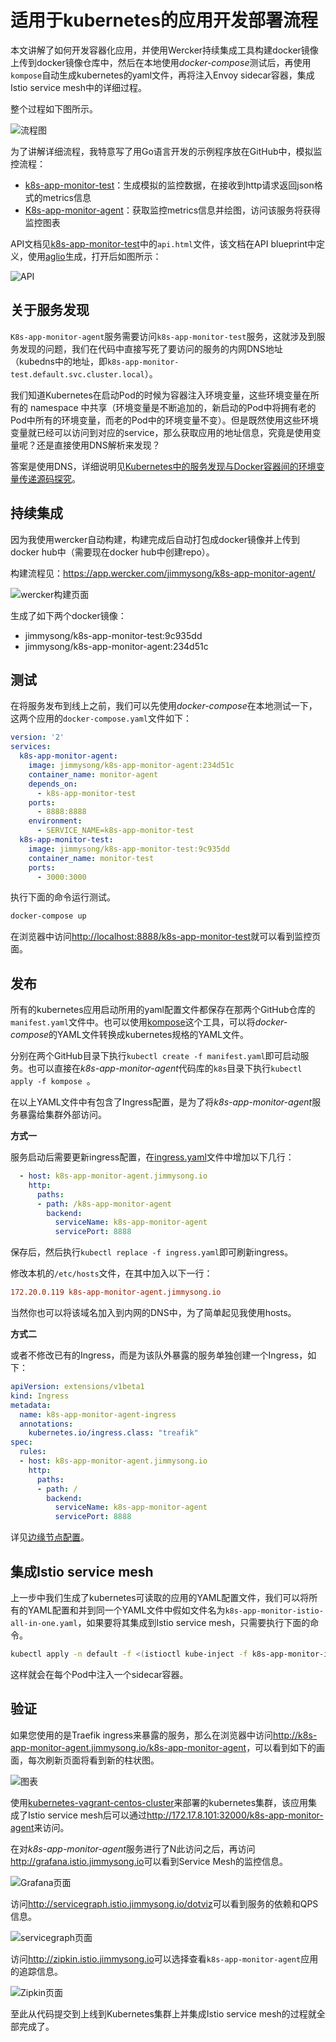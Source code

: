 # 适用于kubernetes的应用开发部署流程

本文讲解了如何开发容器化应用，并使用Wercker持续集成工具构建docker镜像上传到docker镜像仓库中，然后在本地使用*docker-compose*测试后，再使用`kompose`自动生成kubernetes的yaml文件，再将注入Envoy sidecar容器，集成Istio service mesh中的详细过程。

整个过程如下图所示。

![流程图](../images/how-to-use-kubernetes-with-istio.jpg)

为了讲解详细流程，我特意写了用Go语言开发的示例程序放在GitHub中，模拟监控流程：

- [k8s-app-monitor-test](https://github.com/rootsongjc/k8s-app-monitor-test)：生成模拟的监控数据，在接收到http请求返回json格式的metrics信息
- [K8s-app-monitor-agent](https://github.com/rootsongjc/k8s-app-monitor-agent)：获取监控metrics信息并绘图，访问该服务将获得监控图表

API文档见[k8s-app-monitor-test](https://github.com/rootsongjc/k8s-app-monitor-test)中的`api.html`文件，该文档在API blueprint中定义，使用[aglio](https://github.com/danielgtaylor/aglio)生成，打开后如图所示：

![API](../images/k8s-app-monitor-test-api-doc.jpg)

## 关于服务发现

`K8s-app-monitor-agent`服务需要访问`k8s-app-monitor-test`服务，这就涉及到服务发现的问题，我们在代码中直接写死了要访问的服务的内网DNS地址（kubedns中的地址，即`k8s-app-monitor-test.default.svc.cluster.local`）。

我们知道Kubernetes在启动Pod的时候为容器注入环境变量，这些环境变量在所有的 namespace 中共享（环境变量是不断追加的，新启动的Pod中将拥有老的Pod中所有的环境变量，而老的Pod中的环境变量不变）。但是既然使用这些环境变量就已经可以访问到对应的service，那么获取应用的地址信息，究竟是使用变量呢？还是直接使用DNS解析来发现？

答案是使用DNS，详细说明见[Kubernetes中的服务发现与Docker容器间的环境变量传递源码探究](https://jimmysong.io/posts/exploring-kubernetes-env-with-docker/)。

## 持续集成

因为我使用wercker自动构建，构建完成后自动打包成docker镜像并上传到docker hub中（需要现在docker hub中创建repo）。

构建流程见：https://app.wercker.com/jimmysong/k8s-app-monitor-agent/

![wercker构建页面](../images/k8s-app-monitor-agent-wercker.jpg)

生成了如下两个docker镜像：

- jimmysong/k8s-app-monitor-test:9c935dd
- jimmysong/k8s-app-monitor-agent:234d51c

## 测试

在将服务发布到线上之前，我们可以先使用*docker-compose*在本地测试一下，这两个应用的`docker-compose.yaml`文件如下：

```yaml
version: '2'
services:
  k8s-app-monitor-agent:
    image: jimmysong/k8s-app-monitor-agent:234d51c
    container_name: monitor-agent
    depends_on:
      - k8s-app-monitor-test
    ports:
      - 8888:8888
    environment:
      - SERVICE_NAME=k8s-app-monitor-test
  k8s-app-monitor-test:
    image: jimmysong/k8s-app-monitor-test:9c935dd
    container_name: monitor-test
    ports:
      - 3000:3000
```

执行下面的命令运行测试。

```bash
docker-compose up
```

在浏览器中访问<http://localhost:8888/k8s-app-monitor-test>就可以看到监控页面。

## 发布

所有的kubernetes应用启动所用的yaml配置文件都保存在那两个GitHub仓库的`manifest.yaml`文件中。也可以使用[kompose](https://github.com/kubernetes/kompose)这个工具，可以将*docker-compose*的YAML文件转换成kubernetes规格的YAML文件。

分别在两个GitHub目录下执行`kubectl create -f manifest.yaml`即可启动服务。也可以直接在*k8s-app-monitor-agent*代码库的`k8s`目录下执行`kubectl apply -f kompose `。

在以上YAML文件中有包含了Ingress配置，是为了将*k8s-app-monitor-agent*服务暴露给集群外部访问。

**方式一**

服务启动后需要更新ingress配置，在[ingress.yaml](../manifests/traefik-ingress/ingress.yaml)文件中增加以下几行：

```yaml
  - host: k8s-app-monitor-agent.jimmysong.io
    http:
      paths:
      - path: /k8s-app-monitor-agent
        backend:
          serviceName: k8s-app-monitor-agent
          servicePort: 8888
```

保存后，然后执行`kubectl replace -f ingress.yaml`即可刷新ingress。

修改本机的`/etc/hosts`文件，在其中加入以下一行：

```ini
172.20.0.119 k8s-app-monitor-agent.jimmysong.io
```

当然你也可以将该域名加入到内网的DNS中，为了简单起见我使用hosts。

**方式二**

或者不修改已有的Ingress，而是为该队外暴露的服务单独创建一个Ingress，如下：

```yaml
apiVersion: extensions/v1beta1
kind: Ingress
metadata:
  name: k8s-app-monitor-agent-ingress
  annotations:
    kubernetes.io/ingress.class: "treafik"
spec:
  rules:
  - host: k8s-app-monitor-agent.jimmysong.io
    http:
      paths:
      - path: /
        backend:
          serviceName: k8s-app-monitor-agent
          servicePort: 8888
```

详见[边缘节点配置](../practice/edge-node-configuration.md)。

## 集成Istio service mesh

上一步中我们生成了kubernetes可读取的应用的YAML配置文件，我们可以将所有的YAML配置和并到同一个YAML文件中假如文件名为`k8s-app-monitor-istio-all-in-one.yaml`，如果要将其集成到Istio service mesh，只需要执行下面的命令。

```bash
kubectl apply -n default -f <(istioctl kube-inject -f k8s-app-monitor-istio-all-in-one.yaml)
```

这样就会在每个Pod中注入一个sidecar容器。

## 验证

如果您使用的是Traefik ingress来暴露的服务，那么在浏览器中访问<http://k8s-app-monitor-agent.jimmysong.io/k8s-app-monitor-agent>，可以看到如下的画面，每次刷新页面将看到新的柱状图。

![图表](../images/k8s-app-monitor-agent.jpg)

使用[kubernetes-vagrant-centos-cluster](https://github.com/rootsongjc/kubernetes-vagrant-centos-cluster)来部署的kubernetes集群，该应用集成了Istio service mesh后可以通过<http://172.17.8.101:32000/k8s-app-monitor-agent>来访问。

在对*k8s-app-monitor-agent*服务进行了N此访问之后，再访问<http://grafana.istio.jimmysong.io>可以看到Service Mesh的监控信息。

![Grafana页面](../images/k8s-app-monitor-istio-grafana.png)

访问<http://servicegraph.istio.jimmysong.io/dotviz>可以看到服务的依赖和QPS信息。

![servicegraph页面](../images/k8s-app-monitor-istio-servicegraph-dotviz.png)

访问<http://zipkin.istio.jimmysong.io>可以选择查看`k8s-app-monitor-agent`应用的追踪信息。

![Zipkin页面](../images/k8s-app-monitor-istio-zipkin.png)

至此从代码提交到上线到Kubernetes集群上并集成Istio service mesh的过程就全部完成了。
